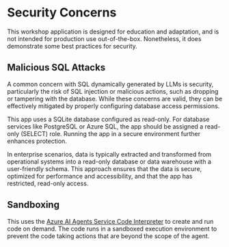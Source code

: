 # Security Concerns

This workshop application is designed for education and adaptation, and is not intended for production use out-of-the-box. Nonetheless, it does demonstrate some best practices for security.

## Malicious SQL Attacks

A common concern with SQL dynamically generated by LLMs is security, particularly the risk of SQL injection or malicious actions, such as dropping or tampering with the database. While these concerns are valid, they can be effectively mitigated by properly configuring database access permissions.

This app uses a SQLite database configured as read-only. For database services like PostgreSQL or Azure SQL, the app should be assigned a read-only (SELECT) role. Running the app in a secure environment further enhances protection.

In enterprise scenarios, data is typically extracted and transformed from operational systems into a read-only database or data warehouse with a user-friendly schema. This approach ensures that the data is secure, optimized for performance and accessibility, and that the app has restricted, read-only access.

## Sandboxing

This uses the [Azure AI Agents Service Code Interpreter](https://learn.microsoft.com/azure/ai-services/agents/how-to/tools/code-interpreter?view=azure-python-preview&tabs=python&pivots=overview) to create and run code on demand. The code runs in a sandboxed execution environment to prevent the code taking actions that are beyond the scope of the agent.
